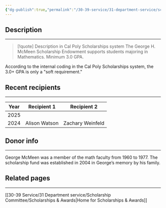 ```yaml
---
{"dg-publish":true,"permalink":"/30-39-service/31-department-service/scholarship-committee/01-awards/george-h-mc-meen-scholarship-endowment/","updated":"2025-05-20T15:32:52-07:00"}
---
```


## Description
---

> [!quote] Description in Cal Poly Scholarships system
> The George H. McMeen Scholarship Endowment supports students majoring in Mathematics. Minimum 3.0 GPA.

According to the internal coding in the Cal Poly Scholarships system, the 3.0+ GPA is only a "soft requirement."

## Recent recipients
---


| Year | Recipient 1   | Recipient 2      |
| ---- | ------------- | ---------------- |
| 2025 |               |                  |
| 2024 | Alison Watson | Zachary Weinfeld |


## Donor info
---

George McMeen was a member of the math faculty from 1960 to 1977. The scholarship fund was established in 2004 in George’s memory by his family.

## Related pages
---

[[30-39 Service/31 Department service/Scholarship Committee/Scholarships & Awards\|Home for Scholarships & Awards]]